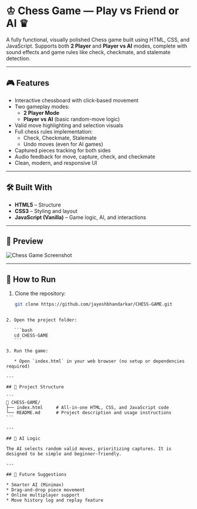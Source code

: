 # ♔ Chess Game — Play vs Friend or AI ♛

A fully functional, visually polished Chess game built using HTML, CSS, and JavaScript. Supports both **2 Player** and **Player vs AI** modes, complete with sound effects and game rules like check, checkmate, and stalemate detection.

---

## 🎮 Features

- Interactive chessboard with click-based movement  
- Two gameplay modes:  
  - **2 Player Mode**  
  - **Player vs AI** (basic random-move logic)  
- Valid move highlighting and selection visuals  
- Full chess rules implementation:  
  - Check, Checkmate, Stalemate  
  - Undo moves (even for AI games)  
- Captured pieces tracking for both sides  
- Audio feedback for move, capture, check, and checkmate  
- Clean, modern, and responsive UI  

---

## 🛠️ Built With

- **HTML5** – Structure  
- **CSS3** – Styling and layout  
- **JavaScript (Vanilla)** – Game logic, AI, and interactions  

---

## 📸 Preview

![Chess Game Screenshot](https://via.placeholder.com/800x400.png?text=Chess+Game+UI+Preview)

---

## 🚀 How to Run

1. Clone the repository:
   ```bash
   git clone https://github.com/jayeshbhandarkar/CHESS-GAME.git
````

2. Open the project folder:

   ```bash
   cd CHESS-GAME
   ```

3. Run the game:

   * Open `index.html` in your web browser (no setup or dependencies required)

---

## 📁 Project Structure

```
📁 CHESS-GAME/
├── index.html     # All-in-one HTML, CSS, and JavaScript code
└── README.md      # Project description and usage instructions
```

---

## 🤖 AI Logic

The AI selects random valid moves, prioritizing captures. It is designed to be simple and beginner-friendly.

---

## 🔧 Future Suggestions

* Smarter AI (Minimax)
* Drag-and-drop piece movement
* Online multiplayer support
* Move history log and replay feature
